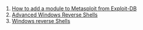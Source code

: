
1. [How to add a module to Metasploit from Exploit-DB](https://kalinull.medium.com/how-to-add-a-module-to-metasploit-from-exploit-db-d389c2a33f6d)
2. [Advanced Windows Reverse Shells](https://happycamper84.medium.com/windows-reverse-shells-cheatsheet-5eeb09b28c8e)
3. [Windows reverse Shells](https://podalirius.net/en/articles/windows-reverse-shells-cheatsheet/) 